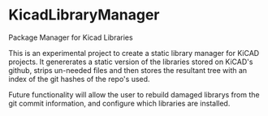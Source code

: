 # KicadLibraryManager
Package Manager for Kicad Libraries

This is an experimental project to create a static library manager for KiCAD projects. 
It genererates a static version of the libraries stored on KiCAD's github, strips un-needed files and then stores the resultant tree with an index of the git hashes of the repo's used.

Future functionality will allow the user to rebuild damaged librarys from the git commit information, and configure which libraries are installed.
